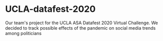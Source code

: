 # UCLA-datafest-2020
Our team's project for the UCLA ASA Datafest 2020 Virtual Challenge. We decided to track possible effects of the pandemic on social media trends among politicians

